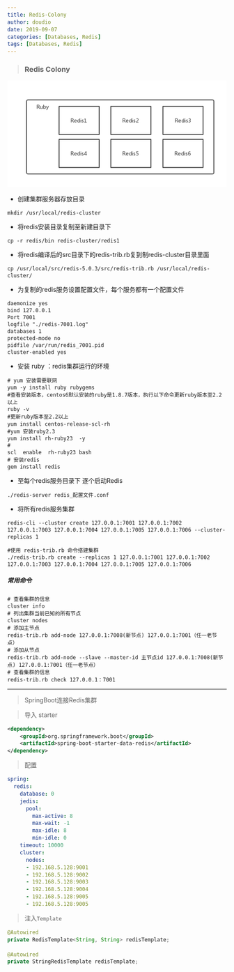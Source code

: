 ```yaml
---
title: Redis-Colony
author: doudio
date: 2019-09-07
categories: [Databases, Redis]
tags: [Databases, Redis]
---
```


> ### Redis Colony

![](https://raw.githubusercontent.com/doudio/note/master/Databases/Redis/img/colony.png)

* 创建集群服务器存放目录

```shell
mkdir /usr/local/redis-cluster
```

* 将redis安装目录复制至新建目录下

```shell
cp -r redis/bin redis-cluster/redis1
```

* 将redis编译后的src目录下的redis-trib.rb复到制redis-cluster目录里面

```
cp /usr/local/src/redis-5.0.3/src/redis-trib.rb /usr/local/redis-cluster/ 
```

* 为复制的redis服务设置配置文件，每个服务都有一个配置文件

```shell
daemonize yes 
bind 127.0.0.1
Port 7001
logfile "./redis-7001.log"
databases 1
protected-mode no
pidfile /var/run/redis_7001.pid
cluster-enabled yes
```

* 安装 ruby ：redis集群运行的环境

```shell
# yum 安装需要联网
yum -y install ruby rubygems
#查看安装版本，centos6默认安装的ruby是1.8.7版本，执行以下命令更新ruby版本至2.2以上
ruby -v
#更新ruby版本至2.2以上
yum install centos-release-scl-rh　
#yum 安装ruby2.3
yum install rh-ruby23  -y
#
scl  enable  rh-ruby23 bash
# 安装redis
gem install redis
```

* 至每个redis服务目录下 逐个启动Redis

```shell
./redis-server redis_配置文件.conf
```

* 将所有redis服务集群

```shell
redis-cli --cluster create 127.0.0.1:7001 127.0.0.1:7002 127.0.0.1:7003 127.0.0.1:7004 127.0.0.1:7005 127.0.0.1:7006 --cluster-replicas 1
```

```
#使用 redis-trib.rb 命令搭建集群
./redis-trib.rb create --replicas 1 127.0.0.1:7001 127.0.0.1:7002 127.0.0.1:7003 127.0.0.1:7004 127.0.0.1:7005 127.0.0.1:7006
```

##### 常用命令

```
# 查看集群的信息
cluster info 
# 列出集群当前已知的所有节点
cluster nodes 
# 添加主节点
redis-trib.rb add-node 127.0.0.1:7008(新节点) 127.0.0.1:7001（任一老节点）
# 添加从节点
redis-trib.rb add-node --slave --master-id 主节点id 127.0.0.1:7008(新节点) 127.0.0.1:7001（任一老节点）
# 查看集群的信息
redis-trib.rb check 127.0.0.1：7001
```

---

> SpringBoot连接Redis集群

> 导入 starter

```xml
<dependency>
    <groupId>org.springframework.boot</groupId>
    <artifactId>spring-boot-starter-data-redis</artifactId>
</dependency>
```

> 配置

```yaml
spring:
  redis:
    database: 0
    jedis:
      pool:
        max-active: 8
        max-wait: -1
        max-idle: 8
        min-idle: 0
    timeout: 10000
    cluster:
      nodes:
      - 192.168.5.128:9001
      - 192.168.5.128:9002
      - 192.168.5.128:9003
      - 192.168.5.128:9004
      - 192.168.5.128:9005
      - 192.168.5.128:9005
```

> 注入`Template`

```java
@Autowired
private RedisTemplate<String, String> redisTemplate;

@Autowired
private StringRedisTemplate redisTemplate;
```

